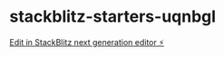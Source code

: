 # stackblitz-starters-uqnbgl

[Edit in StackBlitz next generation editor ⚡️](https://stackblitz.com/~/github.com/FazioNico/stackblitz-starters-uqnbgl)